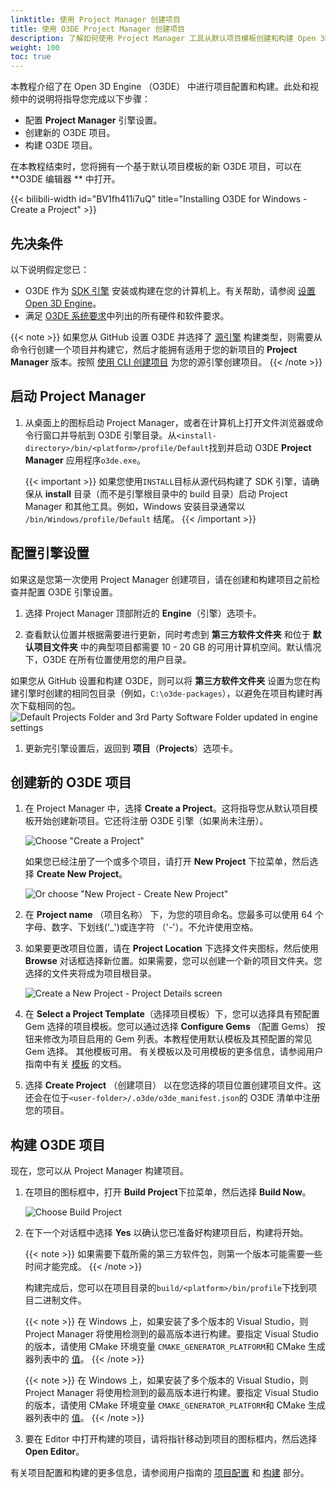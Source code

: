 ```yaml
---
linktitle: 使用 Project Manager 创建项目
title: 使用 O3DE Project Manager 创建项目
description: 了解如何使用 Project Manager 工具从默认项目模板创建和构建 Open 3D Engine （O3DE） 项目。
weight: 100
toc: true
---
```


本教程介绍了在 Open 3D Engine （O3DE） 中进行项目配置和构建。此处和视频中的说明将指导您完成以下步骤：

* 配置 **Project Manager** 引擎设置。
* 创建新的 O3DE 项目。
* 构建 O3DE 项目。

在本教程结束时，您将拥有一个基于默认项目模板的新 O3DE 项目，可以在 **O3DE 编辑器 ** 中打开。

{{< bilibili-width id="BV1fh411i7uQ" title="Installing O3DE for Windows - Create a Project" >}}

## 先决条件

以下说明假定您已：

* O3DE 作为 [SDK 引擎](/docs/user-guide/appendix/glossary#sdk-engine) 安装或构建在您的计算机上。有关帮助，请参阅 [设置 Open 3D Engine](/docs/welcome-guide/setup)。
* 满足 [O3DE 系统要求](/docs/welcome-guide/requirements)中列出的所有硬件和软件要求。

{{< note >}}
如果您从 GitHub 设置 O3DE 并选择了 [源引擎](/docs/user-guide/appendix/glossary#source-engine) 构建类型，则需要从命令行创建一个项目并构建它，然后才能拥有适用于您的新项目的 **Project Manager** 版本。按照 [使用 CLI 创建项目](../creating-projects-using-cli) 为您的源引擎创建项目。
{{< /note >}}

## 启动 Project Manager

1. 从桌面上的图标启动 Project Manager，或者在计算机上打开文件浏览器或命令行窗口并导航到 O3DE 引擎目录。从`<install-directory>/bin/<platform>/profile/Default`找到并启动 O3DE **Project Manager** 应用程序`o3de.exe`。

    {{< important >}}
如果您使用`INSTALL`目标从源代码构建了 SDK 引擎，请确保从 **install** 目录（而不是引擎根目录中的 build 目录）启动 Project Manager 和其他工具。例如，Windows 安装目录通常以 `/bin/Windows/profile/Default` 结尾。
    {{< /important >}}

## 配置引擎设置

如果这是您第一次使用 Project Manager 创建项目，请在创建和构建项目之前检查并配置 O3DE 引擎设置。

1. 选择 Project Manager 顶部附近的 **Engine**（引擎）选项卡。

1. 查看默认位置并根据需要进行更新，同时考虑到 **第三方软件文件夹** 和位于 **默认项目文件夹** 中的典型项目都需要 10 - 20 GB 的可用计算机空间。默认情况下，O3DE 在所有位置使用您的用户目录。

  如果您从 GitHub 设置和构建 O3DE，则可以将 **第三方软件文件夹** 设置为您在构建引擎时创建的相同包目录（例如，`C:\o3de-packages`），以避免在项目构建时再次下载相同的包。
    ![Default Projects Folder and 3rd Party Software Folder updated in engine settings](/images/welcome-guide/project-manager-engine-settings-adjusted.png)

1. 更新完引擎设置后，返回到 **项目**（**Projects**）选项卡。

## 创建新的 O3DE 项目

1. 在 Project Manager 中，选择 **Create a Project**。这将指导您从默认项目模板开始创建新项目。它还将注册 O3DE 引擎（如果尚未注册）。

    ![Choose "Create a Project"](/images/welcome-guide/project-manager-no-projects.png)

    如果您已经注册了一个或多个项目，请打开 **New Project** 下拉菜单，然后选择 **Create New Project**。

    ![Or choose "New Project - Create New Project"](/images/welcome-guide/project-manager-menu-create-new-project.png)

1. 在 **Project name** （项目名称） 下，为您的项目命名。您最多可以使用 64 个字母、数字、下划线('_')或连字符 （'-'）。不允许使用空格。

1. 如果要更改项目位置，请在 **Project Location** 下选择文件夹图标，然后使用 **Browse** 对话框选择新位置。如果需要，您可以创建一个新的项目文件夹。您选择的文件夹将成为项目根目录。

    ![Create a New Project - Project Details screen](/images/welcome-guide/project-manager-create-project.png)

1. 在 **Select a Project Template**（选择项目模板）下，您可以选择具有预配置 Gem 选择的项目模板。您可以通过选择 **Configure Gems** （配置 Gems） 按钮来修改为项目启用的 Gem 列表。本教程使用默认模板及其预配置的常见 Gem 选择。  其他模板可用。 有关模板以及可用模板的更多信息，请参阅用户指南中有关 [模板](/content/docs/user-guide/build/templates.md) 的文档。

1. 选择 **Create Project** （创建项目） 以在您选择的项目位置创建项目文件。这还会在位于`<user-folder>/.o3de/o3de_manifest.json`的 O3DE 清单中注册您的项目。

## 构建 O3DE 项目

现在，您可以从 Project Manager 构建项目。

1. 在项目的图标框中，打开 **Build Project**下拉菜单，然后选择 **Build Now**。

    ![Choose Build Project](/images/welcome-guide/project-manager-build-project.png)

1. 在下一个对话框中选择 **Yes** 以确认您已准备好构建项目后，构建将开始。

    {{< note >}}
如果需要下载所需的第三方软件包，则第一个版本可能需要一些时间才能完成。
    {{< /note >}}

    构建完成后，您可以在项目目录的`build/<platform>/bin/profile`下找到项目二进制文件。
    
    {{< note >}}
在 Windows 上，如果安装了多个版本的 Visual Studio，则 Project Manager 将使用检测到的最高版本进行构建。要指定 Visual Studio 的版本，请使用 CMake 环境变量 `CMAKE_GENERATOR_PLATFORM`和 CMake 生成器列表中的 [值](https://cmake.org/cmake/help/latest/manual/cmake-generators.7.html#visual-studio-generators)。
    {{< /note >}}

    {{< note >}}
在 Windows 上，如果安装了多个版本的 Visual Studio，则 Project Manager 将使用检测到的最高版本进行构建。要指定 Visual Studio 的版本，请使用 CMake 环境变量 `CMAKE_GENERATOR_PLATFORM`和 CMake 生成器列表中的 [值](https://cmake.org/cmake/help/latest/manual/cmake-generators.7.html#visual-studio-generators)。
    {{< /note >}}

1. 要在 Editor 中打开构建的项目，请将指针移动到项目的图标框内，然后选择 **Open Editor**。

有关项目配置和构建的更多信息，请参阅用户指南的 [项目配置](/docs/user-guide/project-config) 和 [构建](/docs/user-guide/build) 部分。
